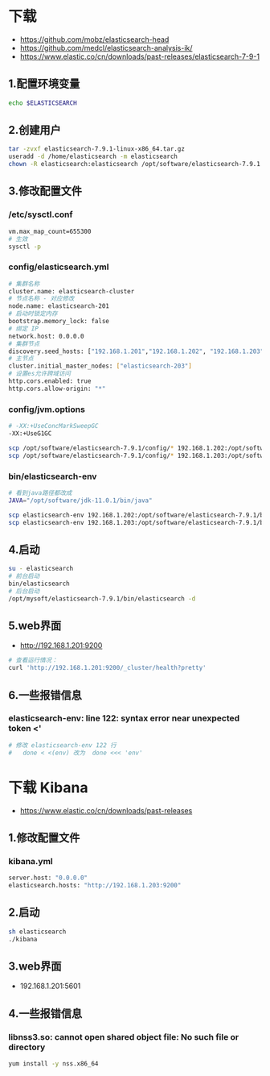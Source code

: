 # 下载
- https://github.com/mobz/elasticsearch-head
- https://github.com/medcl/elasticsearch-analysis-ik/
- https://www.elastic.co/cn/downloads/past-releases/elasticsearch-7-9-1

## 1.配置环境变量
```sh
echo $ELASTICSEARCH
```
## 2.创建用户
```sh
tar -zvxf elasticsearch-7.9.1-linux-x86_64.tar.gz
useradd -d /home/elasticsearch -m elasticsearch
chown -R elasticsearch:elasticsearch /opt/software/elasticsearch-7.9.1
```
## 3.修改配置文件
### /etc/sysctl.conf
```sh
vm.max_map_count=655300
# 生效
sysctl -p
```
### config/elasticsearch.yml
```sh
# 集群名称
cluster.name: elasticsearch-cluster
# 节点名称 - 对应修改
node.name: elasticsearch-201
# 启动时锁定内存
bootstrap.memory_lock: false
# 绑定 IP
network.host: 0.0.0.0
# 集群节点
discovery.seed_hosts: ["192.168.1.201","192.168.1.202", "192.168.1.203"]
# 主节点
cluster.initial_master_nodes: ["elasticsearch-203"]
# 设置es允许跨域访问
http.cors.enabled: true
http.cors.allow-origin: "*"
```
### config/jvm.options
```sh
# -XX:+UseConcMarkSweepGC 
-XX:+UseG1GC 

scp /opt/software/elasticsearch-7.9.1/config/* 192.168.1.202:/opt/software/elasticsearch-7.9.1/config/
scp /opt/software/elasticsearch-7.9.1/config/* 192.168.1.203:/opt/software/elasticsearch-7.9.1/config/
```
### bin/elasticsearch-env
```sh
# 看到java路径都改成
JAVA="/opt/software/jdk-11.0.1/bin/java"

scp elasticsearch-env 192.168.1.202:/opt/software/elasticsearch-7.9.1/bin/
scp elasticsearch-env 192.168.1.203:/opt/software/elasticsearch-7.9.1/bin/
```
## 4.启动
```sh
su - elasticsearch
# 前台启动
bin/elasticsearch
# 后台启动
/opt/mysoft/elasticsearch-7.9.1/bin/elasticsearch -d
```
## 5.web界面
- http://192.168.1.201:9200

```sh
# 查看运行情况：
curl 'http://192.168.1.201:9200/_cluster/health?pretty'
```
## 6.一些报错信息
### elasticsearch-env: line 122: syntax error near unexpected token <'
```sh
# 修改 elasticsearch-env 122 行
#   done < <(env) 改为  done <<< 'env'
```

# 下载 Kibana
- https://www.elastic.co/cn/downloads/past-releases

## 1.修改配置文件
### kibana.yml 
```sh
server.host: "0.0.0.0"
elasticsearch.hosts: "http://192.168.1.203:9200"
```
## 2.启动
```sh
sh elasticsearch 
./kibana
```
## 3.web界面
- 192.168.1.201:5601

## 4.一些报错信息
### libnss3.so: cannot open shared object file: No such file or directory
```sh
yum install -y nss.x86_64
```
